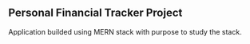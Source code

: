## Personal Financial Tracker Project


Application builded using MERN stack with purpose to study the stack.
